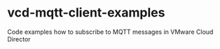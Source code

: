 # vcd-mqtt-client-examples
Code examples how to subscribe to MQTT messages in VMware Cloud Director
